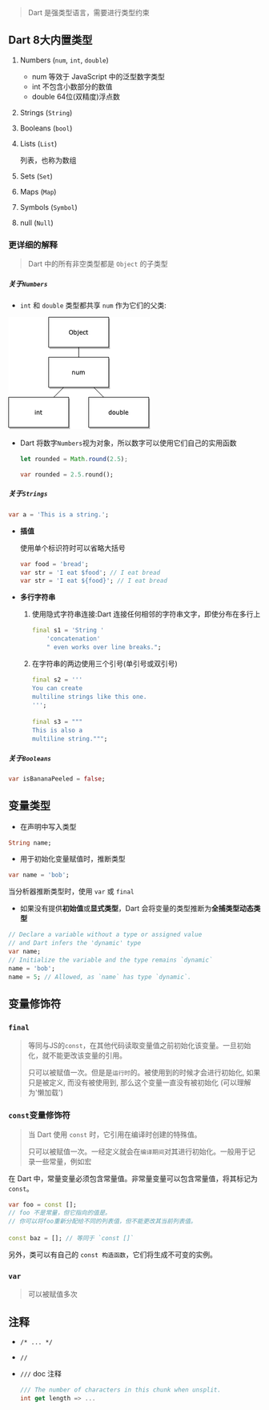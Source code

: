 > Dart 是强类型语言，需要进行类型约束

## Dart 8大内置类型

1. Numbers (`num`, `int`, `double`)

   * num 等效于 JavaScript 中的泛型数字类型
   * int 不包含小数部分的数值
   * double 64位(双精度)浮点数

2. Strings (`String`)

3. Booleans (`bool`)

4. Lists (`List`)

   列表，也称为数组

5. Sets (`Set`)

6. Maps (`Map`)

7. Symbols (`Symbol`)

8. null (`Null`)

### 更详细的解释

> Dart 中的所有非空类型都是 `Object` 的子类型

##### 关于`Numbers`

* `int` 和 `double` 类型都共享 `num` 作为它们的父类:

![Int 和 double 类型都共享 num 作为它们的父类:](../../assets/Flutter/number-classes.png)

* Dart 将数字`Numbers`视为对象，所以数字可以使用它们自己的实用函数

  ```js
  let rounded = Math.round(2.5);
  ```

  ```dart
  var rounded = 2.5.round();
  ```

##### 关于`Strings`

```dart
var a = 'This is a string.';
```

- **插值**

  使用单个标识符时可以省略大括号

  ```dart
  var food = 'bread';
  var str = 'I eat $food'; // I eat bread
  var str = 'I eat ${food}'; // I eat bread
  ```

- **多行字符串**

  1. 使用隐式字符串连接:Dart 连接任何相邻的字符串文字，即使分布在多行上

     ```dart
     final s1 = 'String '
         'concatenation'
         " even works over line breaks.";
     ```

  2. 在字符串的两边使用三个引号(单引号或双引号)

     ```dart
     final s2 = '''
     You can create
     multiline strings like this one.
     ''';
     
     final s3 = """
     This is also a
     multiline string.""";
     ```

##### 关于`Booleans`

```dart
var isBananaPeeled = false;
```



## 变量类型

* 在声明中写入类型

```dart
String name;
```

* 用于初始化变量赋值时，推断类型

```dart
var name = 'bob';
```

当分析器推断类型时，使用 `var` 或 `final`

* 如果没有提供**初始值**或**显式类型**，Dart 会将变量的类型推断为**全捕类型动态类型**

```dart
// Declare a variable without a type or assigned value
// and Dart infers the 'dynamic' type
var name;
// Initialize the variable and the type remains `dynamic`
name = 'bob';
name = 5; // Allowed, as `name` has type `dynamic`.
```

## 变量修饰符

### `final` 

> 等同与JS的`const`，在其他代码读取变量值之前初始化该变量。一旦初始化，就不能更改该变量的引用。
>
> 只可以被赋值一次。但是是`运行时`的。被使用到的时候才会进行初始化, 如果只是被定义, 而没有被使用到, 那么这个变量一直没有被初始化 (可以理解为'懒加载')

### `const`变量修饰符

> 当 Dart 使用 `const` 时，它引用在编译时创建的特殊值。
>
> 只可以被赋值一次。一经定义就会在`编译期间`对其进行初始化。一般用于记录一些常量，例如宏

在 Dart 中，常量变量必须包含常量值。非常量变量可以包含常量值，将其标记为 `const`。

```dart
var foo = const [];
// foo 不是常量，但它指向的值是。
// 你可以将foo重新分配给不同的列表值，但不能更改其当前列表值。

const baz = []; // 等同于 `const []`
```

另外，类可以有自己的 `const 构造函数`，它们将生成不可变的实例。

### `var`

> 可以被赋值多次







## 注释

* `/* ... */`

* `//`

* `///` doc 注释

  ```dart
  /// The number of characters in this chunk when unsplit.
  int get length => ...
  ```

  